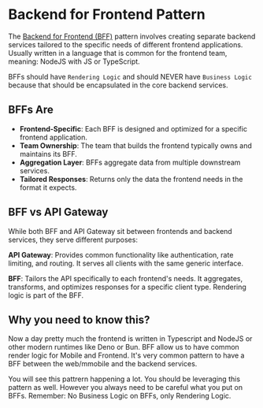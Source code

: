 # Backend for Frontend Pattern

The [Backend for Frontend (BFF)](https://diego-pacheco.blogspot.com/2020/08/bff-dilema.html) pattern involves creating separate backend services tailored to the specific needs of different frontend applications. Usually written in a language that is common for the frontend team, meaning: NodeJS with JS or TypeScript.

BFFs should have `Rendering Logic` and should NEVER have `Business Logic` because that should be encapsulated in the core backend services.

## BFFs Are

- **Frontend-Specific**: Each BFF is designed and optimized for a specific frontend application.
- **Team Ownership**: The team that builds the frontend typically owns and maintains its BFF.
- **Aggregation Layer**: BFFs aggregate data from multiple downstream services.
- **Tailored Responses**: Returns only the data the frontend needs in the format it expects.

## BFF vs API Gateway

While both BFF and API Gateway sit between frontends and backend services, they serve different purposes:

**API Gateway**: Provides common functionality like authentication, rate limiting, and routing. It serves all clients with the same generic interface.

**BFF**: Tailors the API specifically to each frontend's needs. It aggregates, transforms, and optimizes responses for a specific client type. Rendering logic is part of the BFF.

## Why you need to know this?

Now a day pretty much the frontend is written in Typescript and NodeJS or other modern runtimes like Deno or Bun. BFF allow us to have common render logic for Mobile and Frontend. It's very common pattern to have a BFF between the web/mmobile and the backend services.

You will see this pattrern happening a lot. You should be leveraging this pattern as well. However you always need to be careful what you put on BFFs. Remember: No Business Logic on BFFs, only Rendering Logic.